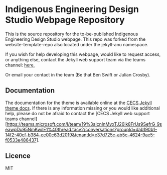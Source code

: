 # Indigenous Engineering Design Studio Webpage Repository

This is the source repository for the to-be-published Indigenous Engineering Design Studio webpage.
This repo was forked from the website-template-repo also located under the jekyll-anu namespace.

If you wish for help developing this webpage, would like to request access, or anything else,
contact the Jekyll web support team via the teams channel: [here.](https://teams.microsoft.com/l/team/19%3aIcnInMyxTJ26Ik8FrUs9SefrG_9seawpDu95NmKwiIE1%40thread.tacv2/conversations?groupId=dab190b1-14f2-40cf-b384-ee00c63d2019&tenantId=e37d725c-ab5c-4624-9ae5-f0533e486437) 

Or email your contact in the team (Be that Ben Swift or Julian Crosby).

## Documentation

The documentation for the theme is available online at the [CECS Jekyll theme
docs](https://cs.anu.edu.au/docs/gitlab-pages/). If there is any information
missing or you would like additional help, please do not be afraid to contact
the [CECS Jekyll web support teams channel][https://teams.microsoft.com/l/team/19%3aIcnInMyxTJ26Ik8FrUs9SefrG_9seawpDu95NmKwiIE1%40thread.tacv2/conversations?groupId=dab190b1-14f2-40cf-b384-ee00c63d2019&tenantId=e37d725c-ab5c-4624-9ae5-f0533e486437].

## Licence

MIT

